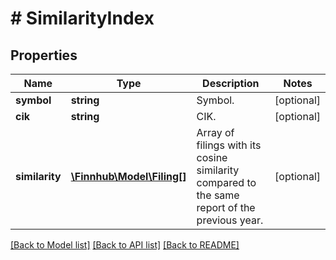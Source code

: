 # # SimilarityIndex

## Properties

Name | Type | Description | Notes
------------ | ------------- | ------------- | -------------
**symbol** | **string** | Symbol. | [optional]
**cik** | **string** | CIK. | [optional]
**similarity** | [**\Finnhub\Model\Filing[]**](Filing.md) | Array of filings with its cosine similarity compared to the same report of the previous year. | [optional]

[[Back to Model list]](../../README.md#models) [[Back to API list]](../../README.md#endpoints) [[Back to README]](../../README.md)
